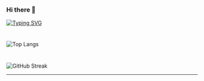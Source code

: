 ### Hi there 👋
[![Typing SVG](https://readme-typing-svg.herokuapp.com/?multiline=true&width=500&lines=From+Zero+to+Hero.+++++++++++++++++)](https://git.io/typing-svg)

# #
![Top Langs](https://github-readme-stats.vercel.app/api/top-langs/?username=moegts&layout=compact)

# #

![GitHub Streak](https://github-readme-streak-stats.herokuapp.com/?user=moegts&theme=neon-palenight&hide_border=true)

- - -

<!--
**moegts/moegts** is a ✨ _special_ ✨ repository because its `README.md` (this file) appears on your GitHub profile.

Here are some ideas to get you started:

- 🔭 I’m currently working on finshing my Full-Stack Software Development Course...
- 🌱 I’m currently learning JavaScript ...
- 👯 I’m looking to collaborate on Data Science Machine Learning...
# - 🤔 I’m looking for help with ...
# - 💬 Ask me about ...
- 📫 How to reach me: moegts@gmail.com...
# - 😄 Pronouns: ...
# - ⚡ Fun fact: ...
-->
